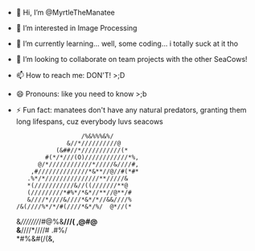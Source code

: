 - 👋 Hi, I’m @MyrtleTheManatee
- 👀 I’m interested in Image Processing
- 🌱 I’m currently learning... well, some coding... i totally suck at it tho 
- 💞️ I’m looking to collaborate on team projects with the other SeaCows!
- 📫 How to reach me: DON'T! >;D
- 😄 Pronouns: like you need to know >;b
- ⚡ Fun fact: manatees don't have any natural predators, granting them long lifespans, cuz everybody luvs seacows                      
                       
                        /%&%%%&%/       
                    &//*//////////@    
                 (&##//*///////////(*  
              #(*/*///(O)////////////*%, 
            @/*////////////*/////&////#,
          ,#//////////////*&**//@//#(*#*
         .%*/*///////////////**/////&  
         *(///////////&//((///////**@  
         (/////////*#%*/*&*//**//@**/# 
         &////*////&////*&*/*//&&////% 
      /&(////%*/*/#(////*&*/%/  @*//(* 
     &*///////*/#@%&**///(      ,@#@   
     &**////*////#  .#%/                
       *#%&#(/(&,                                                 

<!---
MyrtleTheManatee/MyrtleTheManatee is a ✨ special ✨ repository because its `README.md` (this file) appears on your GitHub profile.
You can click the Preview link to take a look at your changes.
--->
